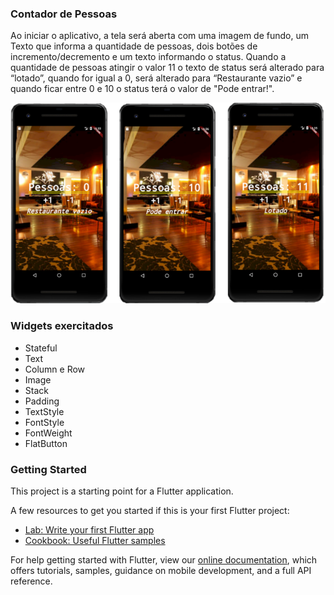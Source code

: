 ### Contador de Pessoas

Ao iniciar o aplicativo, a tela será aberta com uma imagem de fundo, um Texto que informa a quantidade de pessoas, dois botões de incremento/decremento e um texto informando o status. Quando a quantidade de pessoas atingir o valor 11 o texto de status será alterado para “lotado”, quando for igual a 0, será alterado para “Restaurante vazio” e quando ficar entre 0 e 10 o status terá o valor de "Pode entrar!".

![Contador de Pessoas](../images/people_counter_img.png)

### Widgets exercitados
- Stateful
- Text
- Column e Row
- Image
- Stack
- Padding
- TextStyle
- FontStyle
- FontWeight
- FlatButton

### Getting Started

This project is a starting point for a Flutter application.

A few resources to get you started if this is your first Flutter project:

- [Lab: Write your first Flutter app](https://flutter.dev/docs/get-started/codelab)
- [Cookbook: Useful Flutter samples](https://flutter.dev/docs/cookbook)

For help getting started with Flutter, view our
[online documentation](https://flutter.dev/docs), which offers tutorials,
samples, guidance on mobile development, and a full API reference.

